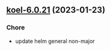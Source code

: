 

## [koel-6.0.21](https://github.com/truecharts/charts/compare/koel-6.0.20...koel-6.0.21) (2023-01-23)

### Chore

- update helm general non-major
  
  